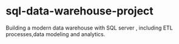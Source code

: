 # sql-data-warehouse-project
Building a modern data warehouse with SQL server , including ETL processes,data modeling and analytics.
